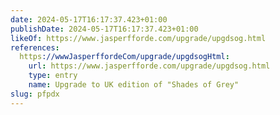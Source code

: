 ```yaml
---
date: 2024-05-17T16:17:37.423+01:00
publishDate: 2024-05-17T16:17:37.423+01:00
likeOf: https://www.jasperfforde.com/upgrade/upgdsog.html
references:
  https://wwwJasperffordeCom/upgrade/upgdsogHtml:
    url: https://www.jasperfforde.com/upgrade/upgdsog.html
    type: entry
    name: Upgrade to UK edition of "Shades of Grey"
slug: pfpdx
---
```

